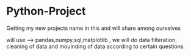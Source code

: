 # Python-Project
Getting my new projects name in this and will share among ourselves

will use --> pandas,numpy,sql,matplotlib , we will do data filteration, cleaning of data and moulnding of data according to certain questions.
